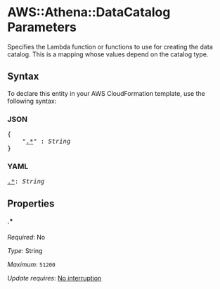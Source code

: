 # AWS::Athena::DataCatalog Parameters

Specifies the Lambda function or functions to use for creating the data catalog. This is a mapping whose values depend on the catalog type. 

## Syntax

To declare this entity in your AWS CloudFormation template, use the following syntax:

### JSON

<pre>
{
    "<a href="#.*" title=".*">.*</a>" : <i>String</i>
}
</pre>

### YAML

<pre>
<a href="#.*" title=".*">.*</a>: <i>String</i>
</pre>

## Properties

#### \.*

_Required_: No

_Type_: String

_Maximum_: <code>51200</code>

_Update requires_: [No interruption](https://docs.aws.amazon.com/AWSCloudFormation/latest/UserGuide/using-cfn-updating-stacks-update-behaviors.html#update-no-interrupt)

